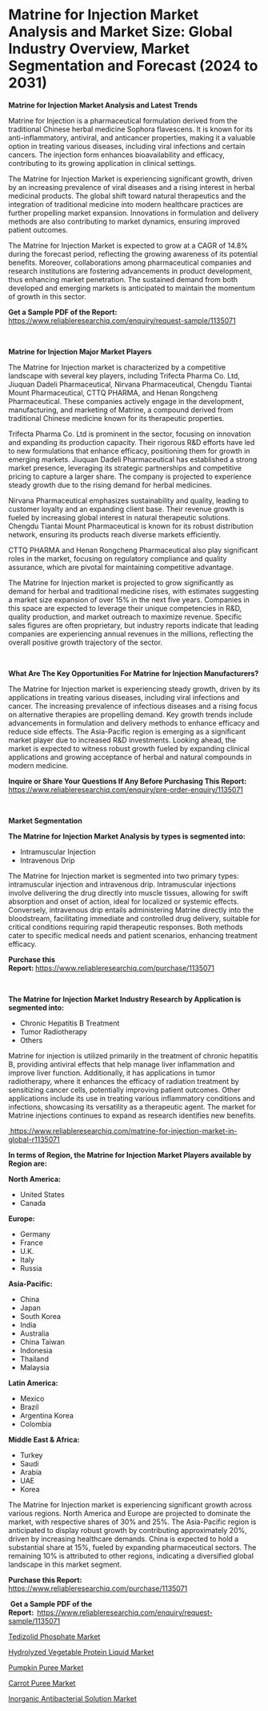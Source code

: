 <p><h1>Matrine for Injection Market Analysis and Market Size: Global Industry Overview, Market Segmentation and Forecast (2024 to 2031)</h1></p><p><strong>Matrine for Injection Market Analysis and Latest Trends</strong></p>
<p><p>Matrine for Injection is a pharmaceutical formulation derived from the traditional Chinese herbal medicine Sophora flavescens. It is known for its anti-inflammatory, antiviral, and anticancer properties, making it a valuable option in treating various diseases, including viral infections and certain cancers. The injection form enhances bioavailability and efficacy, contributing to its growing application in clinical settings.</p><p>The Matrine for Injection Market is experiencing significant growth, driven by an increasing prevalence of viral diseases and a rising interest in herbal medicinal products. The global shift toward natural therapeutics and the integration of traditional medicine into modern healthcare practices are further propelling market expansion. Innovations in formulation and delivery methods are also contributing to market dynamics, ensuring improved patient outcomes. </p><p>The Matrine for Injection Market is expected to grow at a CAGR of 14.8% during the forecast period, reflecting the growing awareness of its potential benefits. Moreover, collaborations among pharmaceutical companies and research institutions are fostering advancements in product development, thus enhancing market penetration. The sustained demand from both developed and emerging markets is anticipated to maintain the momentum of growth in this sector.</p></p>
<p><strong>Get a Sample PDF of the Report:&nbsp;</strong> <a href="https://www.reliableresearchiq.com/enquiry/request-sample/1135071?utm_campaign=114&utm_medium=2&utm_source=Github&utm_content=ia&utm_term=09102024&utm_id=matrine-for-injection">https://www.reliableresearchiq.com/enquiry/request-sample/1135071</a></p>
<p>&nbsp;</p>
<p><strong>Matrine for Injection Major Market Players</strong></p>
<p><p>The Matrine for Injection market is characterized by a competitive landscape with several key players, including Trifecta Pharma Co. Ltd, Jiuquan Dadeli Pharmaceutical, Nirvana Pharmaceutical, Chengdu Tiantai Mount Pharmaceutical, CTTQ PHARMA, and Henan Rongcheng Pharmaceutical. These companies actively engage in the development, manufacturing, and marketing of Matrine, a compound derived from traditional Chinese medicine known for its therapeutic properties.</p><p>Trifecta Pharma Co. Ltd is prominent in the sector, focusing on innovation and expanding its production capacity. Their rigorous R&D efforts have led to new formulations that enhance efficacy, positioning them for growth in emerging markets. Jiuquan Dadeli Pharmaceutical has established a strong market presence, leveraging its strategic partnerships and competitive pricing to capture a larger share. The company is projected to experience steady growth due to the rising demand for herbal medicines.</p><p>Nirvana Pharmaceutical emphasizes sustainability and quality, leading to customer loyalty and an expanding client base. Their revenue growth is fueled by increasing global interest in natural therapeutic solutions. Chengdu Tiantai Mount Pharmaceutical is known for its robust distribution network, ensuring its products reach diverse markets efficiently.</p><p>CTTQ PHARMA and Henan Rongcheng Pharmaceutical also play significant roles in the market, focusing on regulatory compliance and quality assurance, which are pivotal for maintaining competitive advantage. </p><p>The Matrine for Injection market is projected to grow significantly as demand for herbal and traditional medicine rises, with estimates suggesting a market size expansion of over 15% in the next five years. Companies in this space are expected to leverage their unique competencies in R&D, quality production, and market outreach to maximize revenue. Specific sales figures are often proprietary, but industry reports indicate that leading companies are experiencing annual revenues in the millions, reflecting the overall positive growth trajectory of the sector.</p></p>
<p>&nbsp;</p>
<p><strong>What Are The Key Opportunities For Matrine for Injection Manufacturers?</strong></p>
<p><p>The Matrine for Injection market is experiencing steady growth, driven by its applications in treating various diseases, including viral infections and cancer. The increasing prevalence of infectious diseases and a rising focus on alternative therapies are propelling demand. Key growth trends include advancements in formulation and delivery methods to enhance efficacy and reduce side effects. The Asia-Pacific region is emerging as a significant market player due to increased R&D investments. Looking ahead, the market is expected to witness robust growth fueled by expanding clinical applications and growing acceptance of herbal and natural compounds in modern medicine.</p></p>
<p><strong>Inquire or Share Your Questions If Any Before Purchasing This Report:</strong> <a href="https://www.reliableresearchiq.com/enquiry/pre-order-enquiry/1135071?utm_campaign=114&utm_medium=2&utm_source=Github&utm_content=ia&utm_term=09102024&utm_id=matrine-for-injection">https://www.reliableresearchiq.com/enquiry/pre-order-enquiry/1135071</a></p>
<p>&nbsp;</p>
<p><strong>Market Segmentation</strong></p>
<p><strong>The Matrine for Injection Market Analysis by types is segmented into:</strong></p>
<p><ul><li>Intramuscular Injection</li><li>Intravenous Drip</li></ul></p>
<p><p>The Matrine for Injection market is segmented into two primary types: intramuscular injection and intravenous drip. Intramuscular injections involve delivering the drug directly into muscle tissues, allowing for swift absorption and onset of action, ideal for localized or systemic effects. Conversely, intravenous drip entails administering Matrine directly into the bloodstream, facilitating immediate and controlled drug delivery, suitable for critical conditions requiring rapid therapeutic responses. Both methods cater to specific medical needs and patient scenarios, enhancing treatment efficacy.</p></p>
<p><strong>Purchase this Report:&nbsp;</strong><a href="https://www.reliableresearchiq.com/purchase/1135071?utm_campaign=114&utm_medium=2&utm_source=Github&utm_content=ia&utm_term=09102024&utm_id=matrine-for-injection">https://www.reliableresearchiq.com/purchase/1135071</a></p>
<p>&nbsp;</p>
<p><strong>The Matrine for Injection Market Industry Research by Application is segmented into:</strong></p>
<p><ul><li>Chronic Hepatitis B Treatment</li><li>Tumor Radiotherapy</li><li>Others</li></ul></p>
<p><p>Matrine for injection is utilized primarily in the treatment of chronic hepatitis B, providing antiviral effects that help manage liver inflammation and improve liver function. Additionally, it has applications in tumor radiotherapy, where it enhances the efficacy of radiation treatment by sensitizing cancer cells, potentially improving patient outcomes. Other applications include its use in treating various inflammatory conditions and infections, showcasing its versatility as a therapeutic agent. The market for Matrine injections continues to expand as research identifies new benefits.</p></p>
<p><a href="https://www.reliableresearchiq.com/matrine-for-injection-market-in-global-r1135071?utm_campaign=114&utm_medium=2&utm_source=Github&utm_content=ia&utm_term=09102024&utm_id=matrine-for-injection">&nbsp;https://www.reliableresearchiq.com/matrine-for-injection-market-in-global-r1135071</a></p>
<p><strong>In terms of Region, the Matrine for Injection Market Players available by Region are:</strong></p>
<p>
    <p> <strong> North America: </strong>
        <ul>
            <li>United States</li>
            <li>Canada</li>
        </ul>
        </p> 
    <p> <strong> Europe: </strong>
        <ul>
            <li>Germany</li>
            <li>France</li>
            <li>U.K.</li>
            <li>Italy</li>
            <li>Russia</li>
        </ul>
        </p> 
    <p> <strong> Asia-Pacific: </strong>
        <ul>
            <li>China</li>
            <li>Japan</li>
            <li>South Korea</li>
            <li>India</li>
            <li>Australia</li>
            <li>China Taiwan</li>
            <li>Indonesia</li>
            <li>Thailand</li>
            <li>Malaysia</li>
        </ul>
        </p> 
    <p> <strong> Latin America: </strong>
        <ul>
            <li>Mexico</li>
            <li>Brazil</li>
            <li>Argentina Korea</li>
            <li>Colombia</li>
        </ul>
        </p> 
    <p> <strong> Middle East & Africa: </strong>
        <ul>
            <li>Turkey</li>
            <li>Saudi</li>
            <li>Arabia</li>
            <li>UAE</li>
            <li>Korea</li>
        </ul>
    </p>
    </p>
<p><p>The Matrine for Injection market is experiencing significant growth across various regions. North America and Europe are projected to dominate the market, with respective shares of 30% and 25%. The Asia-Pacific region is anticipated to display robust growth by contributing approximately 20%, driven by increasing healthcare demands. China is expected to hold a substantial share at 15%, fueled by expanding pharmaceutical sectors. The remaining 10% is attributed to other regions, indicating a diversified global landscape in this market segment.</p></p>
<p><strong>Purchase this Report: </strong><a href="https://www.reliableresearchiq.com/purchase/1135071?utm_campaign=114&utm_medium=2&utm_source=Github&utm_content=ia&utm_term=09102024&utm_id=matrine-for-injection">https://www.reliableresearchiq.com/purchase/1135071</a></p>
<p>&nbsp;<strong>Get a Sample PDF of the Report:&nbsp;&nbsp;</strong><a href="https://www.reliableresearchiq.com/enquiry/request-sample/1135071?utm_campaign=114&utm_medium=2&utm_source=Github&utm_content=ia&utm_term=09102024&utm_id=matrine-for-injection">https://www.reliableresearchiq.com/enquiry/request-sample/1135071</a></p>
<p><strong></strong></p>
<p><p><a href="https://www.linkedin.com/pulse/global-tedizolid-phosphate-market-exploring-share-trends-future-9rcyf?utm_campaign=114&utm_medium=2&utm_source=Github&utm_content=ia&utm_term=09102024&utm_id=matrine-for-injection">Tedizolid Phosphate Market</a></p><p><a href="https://github.com/LoretaDushku585/Market-Research-Report-List-1/blob/main/hydrolyzed-vegetable-protein-liquid-market.md?utm_campaign=114&utm_medium=2&utm_source=Github&utm_content=ia&utm_term=09102024&utm_id=matrine-for-injection">Hydrolyzed Vegetable Protein Liquid Market</a></p><p><a href="https://issuu.com/reportprime-2/docs/pumpkin-puree-market-size-2030.pptx_2857b73893939e?utm_campaign=114&utm_medium=2&utm_source=Github&utm_content=ia&utm_term=09102024&utm_id=matrine-for-injection">Pumpkin Puree Market</a></p><p><a href="https://issuu.com/reportprime-2/docs/carrot-puree-market-size-2030.pptx_35f1813fae9f6e?utm_campaign=114&utm_medium=2&utm_source=Github&utm_content=ia&utm_term=09102024&utm_id=matrine-for-injection">Carrot Puree Market</a></p><p><a href="https://github.com/cyndyeisoamsden/Market-Research-Report-List-1/blob/main/inorganic-antibacterial-solution-market.md?utm_campaign=114&utm_medium=2&utm_source=Github&utm_content=ia&utm_term=09102024&utm_id=matrine-for-injection">Inorganic Antibacterial Solution Market</a></p></p>